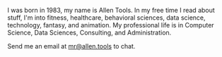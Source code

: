 I was born in 1983, my name is Allen Tools. In my free time I read about stuff, I'm into fitness, healthcare, behavioral sciences, data science, technology, fantasy, and animation. My professional life is in Computer Science, Data Sciences, Consulting, and Administration. 

Send me an email at mr@allen.tools to chat.

